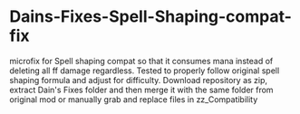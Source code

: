 # Dains-Fixes-Spell-Shaping-compat-fix
microfix for Spell shaping compat so that it consumes mana instead of deleting all ff damage regardless. 
Tested to properly follow original spell shaping formula and adjust for difficulty. 
Download repository as zip, extract Dain's Fixes folder and then merge it with the same folder from original mod or manually grab and replace files in zz_Compatibility

